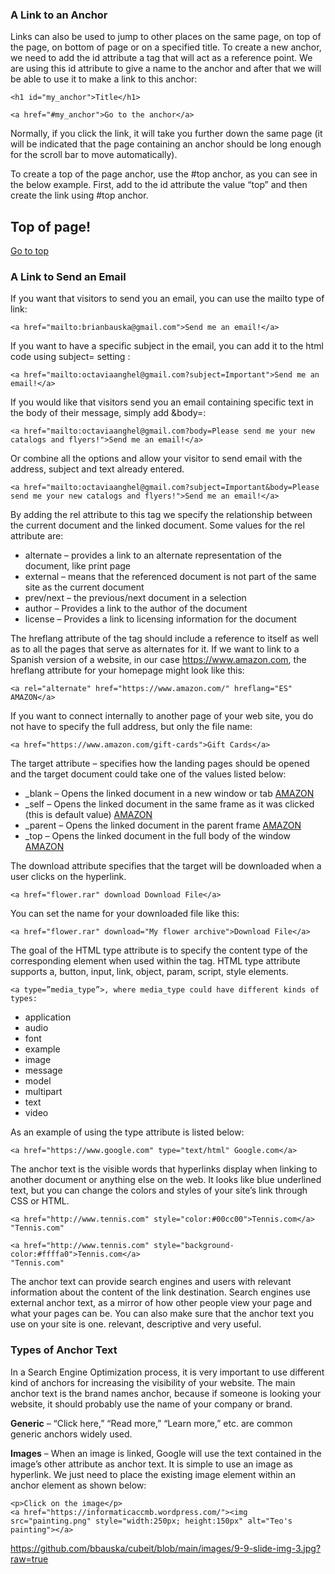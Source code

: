 ### A Link to an Anchor
Links can also be used to jump to other places on the same page, on top of the page, on bottom of page or on a specified title. To create a new anchor, we need to add the id attribute a tag that will act as a reference point. We are using this id attribute to give a name to the anchor and after that we will be able to use it to make a link to this anchor:

```
<h1 id="my_anchor">Title</h1>

<a href="#my_anchor">Go to the anchor</a>
```

Normally, if you click the link, it will take you further down the same page (it will be indicated that the page containing an anchor should be long enough for the scroll bar to move automatically).

To create a top of the page anchor, use the #top anchor, as you can see in the below example. First, add to the id attribute the value “top” and then create the link using #top anchor.

<h2 id="top">Top of page!</h2>
<a href="#top">Go to top</a>

### A Link to Send an Email

If you want that visitors to send you an email, you can use the mailto type of link:

```
<a href="mailto:brianbauska@gmail.com">Send me an email!</a>
```

If you want to have a specific subject in the email, you can add it to the html code using subject= setting :

```
<a href="mailto:octaviaanghel@gmail.com?subject=Important">Send me an email!</a>
```

If you would like that visitors send you an email containing specific text in the body of their message, simply add &body=:

```
<a href="mailto:octaviaanghel@gmail.com?body=Please send me your new catalogs and flyers!">Send me an email!</a>
```

Or combine all the options and allow your visitor to send email with the address, subject and text already entered.

```
<a href="mailto:octaviaanghel@gmail.com?subject=Important&body=Please send me your new catalogs and flyers!">Send me an email!</a>
```

By adding the rel attribute to this tag we specify the relationship between the current document and the linked document. Some values for the rel attribute are:

  * alternate – provides a link to an alternate representation of the document, like print page
  * external – means that the referenced document is not part of the same site as the current document
  * prev/next – the previous/next document in a selection
  * author – Provides a link to the author of the document
  * license – Provides a link to licensing information for the document
  
The hreflang attribute of the <a> tag should include a reference to itself as well as to all the pages that serve as alternates for it. If we want to link to a Spanish version of a website, in our case https://www.amazon.com, the hreflang attribute for your homepage might look like this:

```
<a rel="alternate" href="https://www.amazon.com/" hreflang="ES" AMAZON</a>
```

If you want to connect internally to another page of your web site, you do not have to specify the full address, but only the file name:

```
<a href="https://www.amazon.com/gift-cards">Gift Cards</a>
```

The target attribute – specifies how the landing pages should be opened and the target document could take one of the values listed below:

  - _blank – Opens the linked document in a new window or tab <a target=”_blank” href=”https://www.amazon.com/”>AMAZON</a>
  - _self – Opens the linked document in the same frame as it was clicked (this is default value) <a target=”_self” href=”https://www.amazon.com/”>AMAZON</a>
  - _parent – Opens the linked document in the parent frame <a target=”_parent” href=”https://www.amazon.com/”>AMAZON</a>
  - _top – Opens the linked document in the full body of the window <a target=”_top” href=”https://www.amazon.com/”>AMAZON</a>

The download attribute specifies that the target will be downloaded when a user clicks on the hyperlink.

```
<a href="flower.rar" download Download File</a>
```

You can set the name for your downloaded file like this:

```
<a href="flower.rar" download="My flower archive">Download File</a>
```

The goal of the HTML type attribute is to specify the content type of the corresponding element when used within the <a> tag. HTML type attribute supports a, button, input, link, object, param, script, style elements.

```
<a type=”media_type”>, where media_type could have different kinds of types:
```

 - application
 - audio
 - font
 - example
 - image
 - message
 - model
 - multipart
 - text
 - video
 
As an example of using the type attribute is listed below:

```
<a href="https://www.google.com" type="text/html" Google.com</a>
```

The anchor text is the visible words that hyperlinks display when linking to another document or anything else on the web. It looks like blue underlined text, but you can change the colors and styles of your site’s link through CSS or HTML.

```
<a href="http://www.tennis.com" style="color:#00cc00">Tennis.com</a>
"Tennis.com"

<a href="http://www.tennis.com" style="background-color:#ffffa0">Tennis.com</a>
"Tennis.com"
```

The anchor text can provide search engines and users with relevant information about the content of the link destination. Search engines use external anchor text, as a mirror of how other people view your page and what your pages can be. You can also make sure that the anchor text you use on your site is one. relevant, descriptive and very useful.

### Types of Anchor Text

In a Search Engine Optimization process, it is very important to use different kind of anchors for increasing the visibility of your website. The main anchor text is the brand names anchor, because if someone is looking your website, it should probably use the name of your company or brand.

**Generic** – “Click here,” “Read more,” “Learn more,” etc. are common generic anchors widely used.

**Images** – When an image is linked, Google will use the text contained in the image’s other attribute as anchor text. It is simple to use an image as hyperlink. We just need to place the existing image element within an anchor element as shown below:

```
<p>Click on the image</p>
<a href="https://informaticaccmb.wordpress.com/"><img src="painting.png" style="width:250px; height:150px" alt="Teo's painting"></a>
```
https://github.com/bbauska/cubeit/blob/main/images/9-9-slide-img-3.jpg?raw=true


